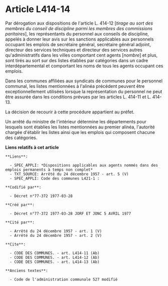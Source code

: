 # Article L414-14

Par dérogation aux dispositions de l'article L. 414-12 [*tirage au sort des membres du conseil de discipline parmi les
membres des commissions paritaires*], les représentants du personnel aux conseils de discipline, appelés à donner leur avis
sur les sanctions applicables aux personnels occupant les emplois de secrétaire général, secrétaire général adjoint,
directeur des services techniques et directeur des services autres qu'administratifs dans les villes comportant cent agents
[*nombre*] et plus, sont tirés au sort sur des listes établies par catégories dans un cadre interdépartemental et comportant
les noms de tous les agents occupant ces emplois.

Dans les communes affiliées aux syndicats de communes pour le personnel communal, les listes mentionnées à l'alinéa précédent
peuvent être exceptionnellement utilisées lorsque la représentation du personnel ne peut être assurée dans les conditions
prévues par les articles L. 414-11 et L. 414-13.

La décision de recourir à cette procédure appartient au préfet.

Un arrêté du ministre de l'intérieur détermine les départements pour lesquels sont établies les listes mentionnées au premier
alinéa, l'autorité chargée d'établir les listes ainsi que les emplois qui composent chacune des catégories.

**Liens relatifs à cet article**

	**Liens**:

	  - SPEC_APPLI: *Dispositions applicables aux agents nommés dans des emplois permanents à temps non complet*
	  - TXT_SOURCE: Arrêté du 24 décembre 1957 - art. 5 (V)
	  - SPEC_APPLI: Code des communes L421-1 :

	**Codifié par**:

	  - Décret n°77-372 1977-03-28

	**Créé par**:

	  - Décret n°77-372 1977-03-28 JORF ET JONC 5 AVRIL 1977

	**Cité par**:

	  - Arrêté du 24 décembre 1957 - art. 1 (V)
	  - Arrêté du 24 décembre 1957 - art. 2 (V)

	**Cite**:

	  - CODE DES COMMUNES. - art. L414-11 (Ab)
	  - CODE DES COMMUNES. - art. L414-12 (Ab)
	  - CODE DES COMMUNES. - art. L414-13 (Ab)

	**Anciens textes**:

	  - Code de l'administration communale 527 modifié
